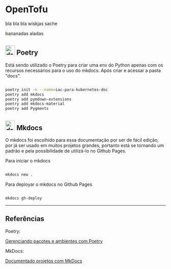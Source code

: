 # OpenTofu

bla bla bla wiskjas sache

bananadas aladas

##  <img src="../../images/poetry-logo.png" alt="drawing" width="30"/> Poetry

Está sendo utilizado o Poetry para criar uma env do Python apenas com os recursos necessários para o uso do mkdocs.
Após criar e acessar a pasta "docs".

~~~sh

poetry init -n --name=iac-para-kubernetes-doc
poetry add mkdocs
poetry add pymdown-extensions
poetry add mkdocs-material
poetry add Pygments

~~~

## <img src="../../images/mkdocs-logo.png" alt="drawing" width="30"/> Mkdocs

O mkdocs foi escolhido para essa documentação por ser de fácil edição, por já ser usado em muitos projetos grandes, portanto está se tornando um padrão e pela possibilidade de utilizá-lo no Github Pages.

Para iniciar o mkdocs

~~~sh

mkdocs new .

~~~

Para deployar o mkdocs no Github Pages

~~~sh

mkdocs gh-deploy

~~~

---

## Referências

Poetry:

[Gerenciando pacotes e ambientes com Poetry](https://www.youtube.com/watch?v=ZOSWdktsKf0&ab_channel=EduardoMendes)

MkDocs:

[Documentado projetos com MkDocs](https://www.youtube.com/watch?v=GW6nAJ1NHUQ&ab_channel=EduardoMendes)